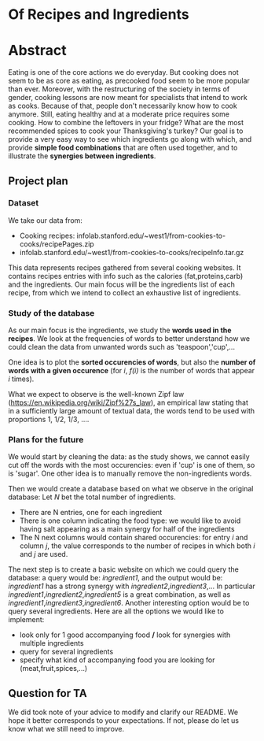 # Of Recipes and Ingredients

# Abstract
Eating is one of the core actions we do everyday. But cooking does not seem to be as core as eating, as precooked food seem to be more popular than ever. Moreover, with the restructuring of the society in terms of gender, cooking lessons are now meant for specialists that intend to work as cooks. Because of that, people don't necessarily know how to cook anymore.
Still, eating healthy and at a moderate price requires some cooking. How to combine the leftovers in your fridge? What are the most recommended spices to cook your Thanksgiving's turkey?
Our goal is to provide a very easy way to see which ingredients go along with which, and provide **simple food combinations** that are often used together, and to illustrate the **synergies between ingredients**.

## Project plan

### Dataset

We take our data from:
* Cooking recipes: infolab.stanford.edu/~west1/from-cookies-to-cooks/recipePages.zip 
* infolab.stanford.edu/~west1/from-cookies-to-cooks/recipeInfo.tar.gz

This data represents recipes gathered from several cooking websites. It contains recipes entries with info such as the calories (fat,proteins,carb) and the ingredients. Our main focus will be the ingredients list of each recipe, from which we intend to collect an exhaustive list of ingredients.

### Study of the database

As our main focus is the ingredients, we study the **words used in the recipes**. We look at the frequencies of words to better understand how we could clean the data from unwanted words such as 'teaspoon','cup',...

One idea is to plot the **sorted occurencies of words**, but also the **number of words with a given occurence** (for *i*, *f(i)* is the number of words that appear *i* times).

What we expect to observe is the well-known Zipf law (https://en.wikipedia.org/wiki/Zipf%27s_law), an empirical law stating that in a sufficiently large amount of textual data, the words tend to be used with proportions 1, 1/2, 1/3, ....

### Plans for the future

We would start by cleaning the data: as the study shows, we cannot easily cut off the words with the most occurencies: even if 'cup' is one of them, so is 'sugar'. One other idea is to manually remove the non-ingredients words.

Then we would create a database based on what we observe in the original database: Let *N* bet the total number of ingredients.
* There are N entries, one for each ingredient
* There is one column indicating the food type: we would like to avoid having salt appearing as a main synergy for half of the ingredients
* The N next columns would contain shared occurencies: for entry *i* and column *j*, the value corresponds to the number of recipes in which both *i* and *j* are used.

The next step is to create a basic website on which we could query the database: a query would be: *ingredient1*, and the output would be:
*ingredient1* has a strong synergy with *ingredient2*,*ingredient3*,...
In particular *ingredient1*,*ingredient2*,*ingredient5* is a great combination,
as well as *ingredient1*,*ingredient3*,*ingredient6*.
Another interesting option would be to query several ingredients.
Here are all the options we would like to implement:
* look only for 1 good accompanying food **/** look for synergies with multiple ingredients
* query for several ingredients
* specify what kind of accompanying food you are looking for (meat,fruit,spices,...)


## Question for TA

We did took note of your advice to modify and clarify our README. We hope it better corresponds to your expectations. If not, please do let us know what we still need to improve.


